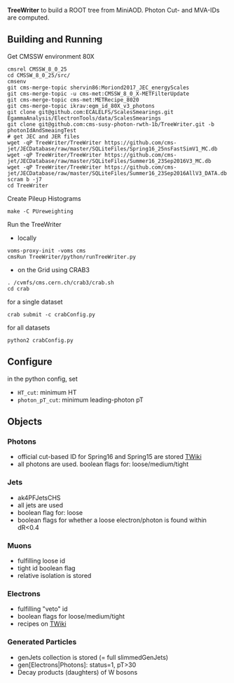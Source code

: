 **TreeWriter** to build a ROOT tree from MiniAOD. Photon Cut- and MVA-IDs are computed.

## Building and Running ##
Get CMSSW environment 80X

```
cmsrel CMSSW_8_0_25
cd CMSSW_8_0_25/src/
cmsenv
git cms-merge-topic shervin86:Moriond2017_JEC_energyScales
git cms-merge-topic -u cms-met:CMSSW_8_0_X-METFilterUpdate
git cms-merge-topic cms-met:METRecipe_8020
git cms-merge-topic ikrav:egm_id_80X_v3_photons
git clone git@github.com:ECALELFS/ScalesSmearings.git EgammaAnalysis/ElectronTools/data/ScalesSmearings
git clone git@github.com:cms-susy-photon-rwth-1b/TreeWriter.git -b photonIdAndSmeaingTest
# get JEC and JER files
wget -qP TreeWriter/TreeWriter https://github.com/cms-jet/JECDatabase/raw/master/SQLiteFiles/Spring16_25nsFastSimV1_MC.db
wget -qP TreeWriter/TreeWriter https://github.com/cms-jet/JECDatabase/raw/master/SQLiteFiles/Summer16_23Sep2016V3_MC.db
wget -qP TreeWriter/TreeWriter https://github.com/cms-jet/JECDatabase/raw/master/SQLiteFiles/Summer16_23Sep2016AllV3_DATA.db
scram b -j7
cd TreeWriter
```
Create Pileup Histograms

```
make -C PUreweighting
```
Run the TreeWriter
- locally
```
voms-proxy-init -voms cms
cmsRun TreeWriter/python/runTreeWriter.py
```
- on the Grid using CRAB3
```
. /cvmfs/cms.cern.ch/crab3/crab.sh
cd crab
```
for a single dataset
```
crab submit -c crabConfig.py
```
for all datasets
```
python2 crabConfig.py
```

## Configure ##
in the python config, set
- `HT_cut`: minimum HT
- `photon_pT_cut`: minimum leading-photon pT

## Objects ##
### Photons ###
- official cut-based ID for Spring16 and Spring15 are stored [TWiki](https://twiki.cern.ch/twiki/bin/view/CMS/EgammaIDRecipesRun2)
- all photons are used. boolean flags for: loose/medium/tight

### Jets ###
- ak4PFJetsCHS
- all jets are used
- boolean flag for: loose
- boolean flags for whether a loose electron/photon is found within dR<0.4

### Muons ###
- fulfilling loose id
- tight id boolean flag
- relative isolation is stored

### Electrons ###
- fulfilling "veto" id
- boolean flags for loose/medium/tight
- recipes on [TWiki](https://twiki.cern.ch/twiki/bin/view/CMS/EgammaIDRecipesRun2)

### Generated Particles ###
- genJets collection is stored (= full slimmedGenJets)
- gen[Electrons|Photons]: status=1, pT>30
- Decay products (daughters) of W bosons
